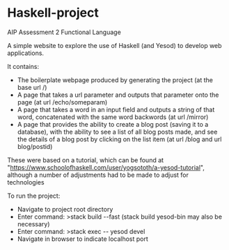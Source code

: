 # Haskell-project
AIP Assessment 2 Functional Language

A simple website to explore the use of Haskell (and Yesod) to develop web applications.

It contains:
- The boilerplate webpage produced by generating the project (at the base url /)
- A page that takes a url parameter and outputs that parameter onto the page (at url /echo/someparam)
- A page that takes a word in an input field and outputs a string of that word, concatenated with the same word backwords (at url /mirror)
- A page that provides the ability to create a blog post (saving it to a database), with the ability to see a list of all blog posts made, and see the details of a blog post by clicking on the list item (at url /blog and url blog/postid)

These were based on a tutorial, which can be found at "https://www.schoolofhaskell.com/user/yogsototh/a-yesod-tutorial", although a number of adjustments had to be made to adjust for technologies

To run the project:
- Navigate to project root directory
- Enter command: >stack build --fast (stack build yesod-bin may also be necessary)
- Enter command: >stack exec -- yesod devel
- Navigate in browser to indicate localhost port
